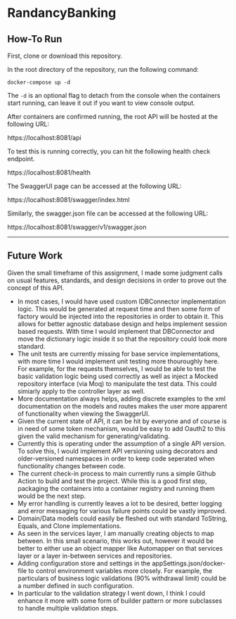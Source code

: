 # RandancyBanking


## How-To Run

First, clone or download this repository.

In the root directory of the repository, run the following command:
```
docker-compose up -d
```

The `-d` is an optional flag to detach from the console when the containers start running, can leave it out if you want to view console output.

After containers are confirmed running, the root API will be hosted at the following URL:

https://localhost:8081/api

To test this is running correctly, you can hit the following health check endpoint.

https://localhost:8081/health

The SwaggerUI page can be accessed at the following URL:

https://localhost:8081/swagger/index.html

Similarly, the swagger.json file can be accessed at the following URL:

https://localhost:8081/swagger/v1/swagger.json

---

## Future Work

Given the small timeframe of this assignment, I made some judgment calls on usual features, standards, and design decisions in order to prove out the concept of this API.

- In most cases, I would have used custom IDBConnector implementation logic. This would be generated at request time and then some form of factory would be injected into the repositories in order to 
obtain it. This allows for better agnostic database design and helps implement session based requests. With time I would implement that DBConnector and move the dictionary logic inside it so that the repository could look more standard.
- The unit tests are currently missing for base service implementations, with more time I would implement unit testing more thouroughly here. For example, for the requests themselves, I would be able to test the basic validation logic being used correctly as well as inject a Mocked repository interface (via Moq) to manipulate the test data. This could simiarly apply to the controller layer as well.
- More documentation always helps, adding discrete examples to the xml documentation on the models and routes makes the user more apparent of functionality when viewing the SwaggerUI.
- Given the current state of API, it can be hit by everyone and of course is in need of some token mechanism, would be easy to add Oauth2 to this given the valid mechanism for generating/validating.
- Currently this is operating under the assumption of a single API version. To solve this, I would implement API versioning using decorators and older-versioned namespaces in order to keep code seperated when functionality changes between code.
- The current check-in process to main currently runs a simple Github Action to build and test the project. While this is a good first step, packaging the containers into a container registry and running them would be the next step.
- My error handling is currently leaves a lot to be desired, better logging and error messaging for various failure points could be vastly improved.
- Domain/Data models could easily be fleshed out with standard ToString, Equals, and Clone implementations.
- As seen in the services layer, I am manually creating objects to map between. In this small scenario, this works out, however it would be better to either use an object mapper like Automapper on that services layer or a layer in-between services and repositories.
- Adding configuration store and settings in the appSettings.json/docker-file to control environment variables more closely. For example, the particulars of business logic validations (90% withdrawal limit) could be a number defined in such configuration.
- In particular to the validation strategy I went down, I think I could enhance it more with some form of builder pattern or more subclasses to handle multiple validation steps.